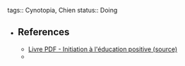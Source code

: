 tags:: Cynotopia, Chien
status:: Doing

- ## References
	- [Livre PDF - Initiation à l'éducation positive (source)](https://cynotopia.online/produit/initiation-a-leducation-positive)
	-